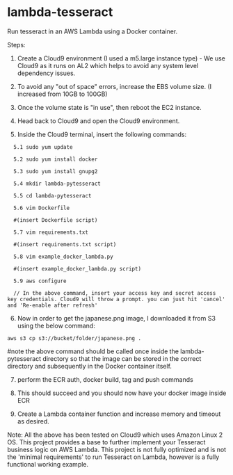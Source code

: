 # lambda-tesseract

Run tesseract in an AWS Lambda using a Docker container. 

Steps:
1. Create a Cloud9 environment (I used a m5.large instance type) - We use Cloud9 as it runs on AL2 which helps to avoid any system level dependency issues. 
2. To avoid any "out of space" errors, increase the EBS volume size. (I increased from 10GB to 100GB)
3. Once the volume state is "in use", then reboot the EC2 instance.
4. Head back to Cloud9 and open the Cloud9 environment.

5. Inside the Cloud9 terminal, insert the following commands:
```
  5.1 sudo yum update
  
  5.2 sudo yum install docker
  
  5.3 sudo yum install gnupg2 
  
  5.4 mkdir lambda-pytesseract
  
  5.5 cd lambda-pytesseract
  
  5.6 vim Dockerfile
  
  #(insert Dockerfile script)
  
  5.7 vim requirements.txt
  
  #(insert requirements.txt script)
  
  5.8 vim example_docker_lambda.py
  
  #(insert example_docker_lambda.py script)
  
  5.9 aws configure 

  // In the above command, insert your access key and secret access key credentials. Cloud9 will throw a prompt. you can just hit 'cancel' and 'Re-enable after refresh'
```
6. Now in order to get the japanese.png image, I downloaded it from S3 using the below command:

  `aws s3 cp s3://bucket/folder/japanese.png .`

  #note the above command should be called once inside the lambda-pytesseract directory so that the image can be stored in the correct directory and subsequently in the   Docker container itself.

7. perform the ECR auth, docker build, tag and push commands 

8. This should succeed and you should now have your docker image inside ECR 

9. Create a Lambda container function and increase memory and timeout as desired. 

Note: All the above has been tested on Cloud9 which uses Amazon Linux 2 OS. This project provides a base to further implement your Tesseract business logic on AWS Lambda. This project is not fully optimized and is not the 'minimal requirements' to run Tesseract on Lambda, however is a fully functional working example. 
